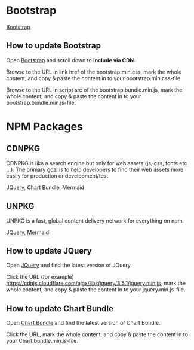 # Bootstrap

[Bootstrap](https://getbootstrap.com/)

## How to update Bootstrap

Open [Bootstrap](https://getbootstrap.com/) and scroll down to **Include via CDN**.

Browse to the URL in link href of the bootstrap.min.css, mark the whole content, and copy & paste the content in to your bootstrap.min.css-file.

Browse to the URL in script src of the bootstrap.bundle.min.js, mark the whole content, and copy & paste the content in to your bootstrap.bundle.min.js-file.


# NPM Packages

## CDNPKG

CDNPKG is like a search engine but only for web assets (js, css, fonts etc ...). The primary goal is to help developers to find their web assets more easily for production or development/test.

[JQuery](https://www.cdnpkg.com/jquery/file/jquery.min.js/), [Chart Bundle](https://www.cdnpkg.com/Chart.js/file/Chart.bundle.min.js/), [Mermaid](https://www.cdnpkg.com/mermaid?id=87189)

## UNPKG

UNPKG is a fast, global content delivery network for everything on npm.

[JQuery](https://unpkg.com/browse/jquery@3.6.3/), [Mermaid](https://unpkg.com/mermaid/)

## How to update JQuery

Open [JQuery](https://www.cdnpkg.com/jquery/file/jquery.min.js/) and find the latest version of JQuery.

Click the URL (for example) https://cdnjs.cloudflare.com/ajax/libs/jquery/3.5.1/jquery.min.js, mark the whole content, and copy & paste the content in to your jquery.min.js-file.

## How to update Chart Bundle

Open [Chart Bundle](https://www.cdnpkg.com/Chart.js/file/Chart.bundle.min.js/) and find the latest version of Chart Bundle.

Click the URL, mark the whole content, and copy & paste the content in to your Chart.bundle.min.js-file.

